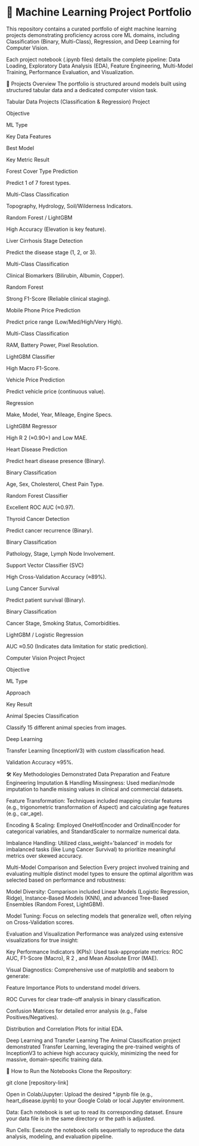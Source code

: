 # 🤖 Machine Learning Project Portfolio

This repository contains a curated portfolio of eight machine learning projects demonstrating proficiency across core ML domains, including Classification (Binary, Multi-Class), Regression, and Deep Learning for Computer Vision.

Each project notebook (.ipynb files) details the complete pipeline: Data Loading, Exploratory Data Analysis (EDA), Feature Engineering, Multi-Model Training, Performance Evaluation, and Visualization.

📂 Projects Overview
The portfolio is structured around models built using structured tabular data and a dedicated computer vision task.

Tabular Data Projects (Classification & Regression)
Project

Objective

ML Type

Key Data Features

Best Model

Key Metric Result

Forest Cover Type Prediction

Predict 1 of 7 forest types.

Multi-Class Classification

Topography, Hydrology, Soil/Wilderness Indicators.

Random Forest / LightGBM

High Accuracy (Elevation is key feature).

Liver Cirrhosis Stage Detection

Predict the disease stage (1, 2, or 3).

Multi-Class Classification

Clinical Biomarkers (Bilirubin, Albumin, Copper).

Random Forest

Strong F1-Score (Reliable clinical staging).

Mobile Phone Price Prediction

Predict price range (Low/Med/High/Very High).

Multi-Class Classification

RAM, Battery Power, Pixel Resolution.

LightGBM Classifier

High Macro F1-Score.

Vehicle Price Prediction

Predict vehicle price (continuous value).

Regression

Make, Model, Year, Mileage, Engine Specs.

LightGBM Regressor

High R 
2
  (≈0.90+) and Low MAE.

Heart Disease Prediction

Predict heart disease presence (Binary).

Binary Classification

Age, Sex, Cholesterol, Chest Pain Type.

Random Forest Classifier

Excellent ROC AUC (≈0.97).

Thyroid Cancer Detection

Predict cancer recurrence (Binary).

Binary Classification

Pathology, Stage, Lymph Node Involvement.

Support Vector Classifier (SVC)

High Cross-Validation Accuracy (≈89%).

Lung Cancer Survival

Predict patient survival (Binary).

Binary Classification

Cancer Stage, Smoking Status, Comorbidities.

LightGBM / Logistic Regression

AUC ≈0.50 (Indicates data limitation for static prediction).

Computer Vision Project
Project

Objective

ML Type

Approach

Key Result

Animal Species Classification

Classify 15 different animal species from images.

Deep Learning

Transfer Learning (InceptionV3) with custom classification head.

Validation Accuracy ≈95%.

🛠️ Key Methodologies Demonstrated
Data Preparation and Feature Engineering
Imputation & Handling Missingness: Used median/mode imputation to handle missing values in clinical and commercial datasets.

Feature Transformation: Techniques included mapping circular features (e.g., trigonometric transformation of Aspect) and calculating age features (e.g., car_age).

Encoding & Scaling: Employed OneHotEncoder and OrdinalEncoder for categorical variables, and StandardScaler to normalize numerical data.

Imbalance Handling: Utilized class_weight='balanced' in models for imbalanced tasks (like Lung Cancer Survival) to prioritize meaningful metrics over skewed accuracy.

Multi-Model Comparison and Selection
Every project involved training and evaluating multiple distinct model types to ensure the optimal algorithm was selected based on performance and robustness:

Model Diversity: Comparison included Linear Models (Logistic Regression, Ridge), Instance-Based Models (KNN), and advanced Tree-Based Ensembles (Random Forest, LightGBM).

Model Tuning: Focus on selecting models that generalize well, often relying on Cross-Validation scores.

Evaluation and Visualization
Performance was analyzed using extensive visualizations for true insight:

Key Performance Indicators (KPIs): Used task-appropriate metrics: ROC AUC, F1-Score (Macro), R 
2
 , and Mean Absolute Error (MAE).

Visual Diagnostics: Comprehensive use of matplotlib and seaborn to generate:

Feature Importance Plots to understand model drivers.

ROC Curves for clear trade-off analysis in binary classification.

Confusion Matrices for detailed error analysis (e.g., False Positives/Negatives).

Distribution and Correlation Plots for initial EDA.

Deep Learning and Transfer Learning
The Animal Classification project demonstrated Transfer Learning, leveraging the pre-trained weights of InceptionV3 to achieve high accuracy quickly, minimizing the need for massive, domain-specific training data.

🚀 How to Run the Notebooks
Clone the Repository:

git clone [repository-link]

Open in Colab/Jupyter: Upload the desired *.ipynb file (e.g., heart_disease.ipynb) to your Google Colab or local Jupyter environment.

Data: Each notebook is set up to read its corresponding dataset. Ensure your data file is in the same directory or the path is adjusted.

Run Cells: Execute the notebook cells sequentially to reproduce the data analysis, modeling, and evaluation pipeline.
